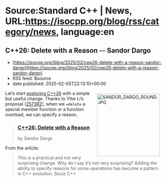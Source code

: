 # Source:Standard C++ | News, URL:https://isocpp.org/blog/rss/category/news, language:en

## C++26: Delete with a Reason -- Sandor Dargo
 - [https://isocpp.org//blog/2025/02/cpp26-delete-with-a-reason-sandor-dargo](https://isocpp.org//blog/2025/02/cpp26-delete-with-a-reason-sandor-dargo)
 - RSS feed: $source
 - date published: 2025-02-05T22:13:10+00:00

<p>
	<img alt="SANDOR_DARGO_ROUND.JPG" src="https://isocpp.org/files/img/SANDOR_DARGO_ROUND.JPG" style="width: 200px; margin: 10px; float: right; height: 200px;" />Let&rsquo;s start&nbsp;<a href="https://www.sandordargo.com/blog/2024/12/11/start-exploring-cpp26">exploring C++26</a>&nbsp;with a simple but useful change. Thanks to Yihe Li&rsquo;s proposal (<a href="https://www.open-std.org/jtc1/sc22/wg21/docs/papers/2024/p2573r2.html">2573R2</a>), when we&nbsp;<code>=delete</code>&nbsp;a special member function or a function overload, we can specify a reason.</p>
<blockquote>
	<h3>
		<a href="https://www.sandordargo.com/blog/2024/12/18/cpp26-delete-with-a-reason">C++26: Delete with a Reason</a></h3>
	<p>
		by Sandor Dargo</p>
</blockquote>
<p>
	From the article:</p>
<blockquote>
	<p>
		This is a practical and not very surprising change. Why do I say it&rsquo;s not very surprising? Adding the ability to specify reasons for some operations has become a pattern in C++ evolution. Since C++

